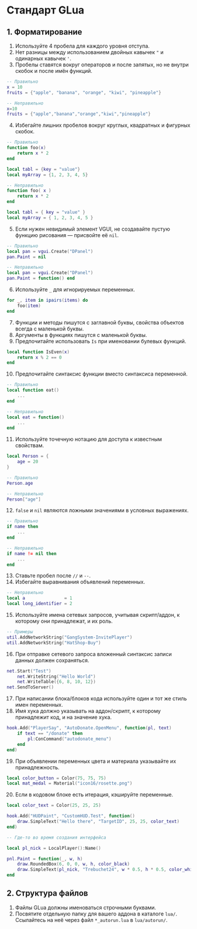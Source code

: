# Стандарт GLua

## 1. Форматирование

1. Используйте 4 пробела для каждого уровня отступа.
2. Нет разницы между использованием двойных кавычек `"` и одинарных кавычек `'`.
3. Пробелы ставятся вокруг операторов и после запятых, но не внутри скобок и после имён функций.

```lua
-- Правильно
x = 10
fruits = {"apple", "banana", "orange", "kiwi", "pineapple"}

-- Неправильно
x=10
fruits = {"apple","banana","orange","kiwi","pineapple"}
```

4. Избегайте лишних пробелов вокруг круглых, квадратных и фигурных скобок.

```lua
-- Правильно
function foo(x)
    return x * 2
end

local tabl = {key = "value"}
local myArray = {1, 2, 3, 4, 5}

-- Неправильно
function foo( x )
    return x * 2
end

local tabl = { key = "value" }
local myArray = { 1, 2, 3, 4, 5 }
```

5. Если нужен невидимый элемент VGUI, не создавайте пустую функцию рисования — присвойте её `nil`.

```lua
-- Правильно
local pan = vgui.Create("DPanel")
pan.Paint = nil

-- Неправильно
local pan = vgui.Create("DPanel")
pan.Paint = function() end
```

6. Используйте `_` для игнорируемых переменных.

```lua
for _, item in ipairs(items) do
    foo(item)
end
```

7. Функции и методы пишутся с заглавной буквы, свойства объектов всегда с маленькой буквы.
8. Аргументы в функциях пишутся с маленькой буквы.
9. Предпочитайте использовать `Is` при именовании булевых функций.

```lua
local function IsEven(x)
    return x % 2 == 0
end
```

10. Предпочитайте синтаксис функции вместо синтаксиса переменной.

```lua
-- Правильно
local function eat()
    ...
end

-- Неправильно
local eat = function()
    ...
end
```

11. Используйте точечную нотацию для доступа к известным свойствам.

```lua
local Person = {
    age = 20
}

-- Правильно
Person.age

-- Неправильно
Person["age"]
```

12. `false` и `nil` являются ложными значениями в условных выражениях.

```lua
-- Правильно
if name then
    ...
end

-- Неправильно
if name != nil then
    ...
end
```

13. Ставьте пробел после `//` и `--`.
14. Избегайте выравнивания объявлений переменных.

```lua
-- Неправильно
local a               = 1
local long_identifier = 2
```

15. Используйте имена сетевых запросов, учитывая скрипт/аддон, к которому они принадлежат, и их роль.

```lua
-- Примеры
util.AddNetworkString("GangSystem-InvitePlayer")
util.AddNetworkString("HatShop-Buy")
```

16. При отправке сетевого запроса вложенный синтаксис записи данных должен сохраняться.

```lua
net.Start("Test")
    net.WriteString("Hello World")
    net.WriteTable({6, 8, 10, 12})
net.SendToServer()
```

17. При написании блока/блоков кода используйте один и тот же стиль имен переменных.
18. Имя хука должно указывать на аддон/скрипт, к которому принадлежит код, и на значение хука.

```lua
hook.Add("PlayerSay", "AutoDonate.OpenMenu", function(pl, text)
    if text == "/donate" then
        pl:ConCommand("autodonate_menu")
    end
end)
```

19. При объявлении переменных цвета и материала указывайте их принадлежность.

```lua
local color_button = Color(75, 75, 75)
local mat_medal = Material("icon16/rosette.png")
```

20. Если в кодовом блоке есть итерация, кэшируйте переменные.

```lua
local color_text = Color(25, 25, 25)

hook.Add("HUDPaint", "CustomHUD.Test", function()
    draw.SimpleText("Hello there", "TargetID", 25, 25, color_text)
end)
```

```lua
-- Где-то во время создания интерфейса

local pl_nick = LocalPlayer():Name()

pnl.Paint = function(_, w, h)
    draw.RoundedBox(6, 0, 0, w, h, color_black)
    draw.SimpleText(pl_nick, "Trebuchet24", w * 0.5, h * 0.5, color_white, 1, 1)
end
```

## 2. Структура файлов

1. Файлы GLua должны именоваться строчными буквами.
2. Посвятите отдельную папку для вашего аддона в каталоге `lua/`. Ссылайтесь на неё через файл `*_autorun.lua` в `lua/autorun/`.
